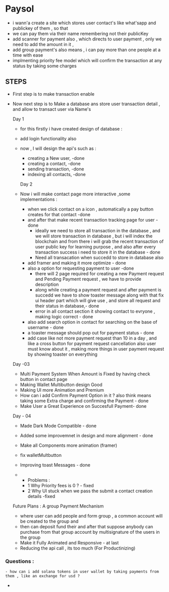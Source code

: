 # Paysol

- i wann'a create a site which stores user contact's like what'sapp and publickey of them , so that
- we can pay them via their name remembering not their publicKey
- add scanner for payment also , which directs to user payment , only we need to add the amount in it ,
- add group payment's also means , i can pay more than one people at a time with ease
- implmenting priority fee model which will confirm the transaction at any status by taking some charges

## STEPS

- First step is to make transaction enable
- Now next step is to Make a database ans store user transaction detail , and allow to transact user via Name's

  Day 1

  - for this firstly i have created design of database :
  - add login functionality also
  - now , I will design the api's such as :

    - creating a New user, -done
    - creating a contact, -done
    - sending transaction, -done
    - indexing all contacts, -done

    Day 2

  - Now i will make contact page more interactive ,some implementations :
    - when we click contact on a icon , automatically a pay button creates for that contact -done
    - and after that make recent transaction tracking page for user -done
      - ideally we need to store all transaction in the database , and we will store transaction in database , but i will index the blockchain and from there i will grab the recent transaction of user public key for learning purpose , and also after every transaction success i need to store it in the database - done
      - Need all transacation when succedd to store in database also
    - add framer and making it more optimize - done
    - also a option for requesting payment to user -done
      - there will 2 page required for creating a new Payment request and Pending Payment request , we have to provide description
      - along while creating a payment request and after payment is succedd we have to show toaster message along with that fix ui header part which will give use , and store all request and their status in database,- done
      - error in all contact section it showing contact to evryone , making logic correct - done
    - also add search option in contact for searching on the base of username - done
    - a toaster message should pop out for payment status - done
    - add case like not more payment request than 10 in a day , and like a cross button for payment request cancellation also user must know about it , making more things in user payment request by showing toaster on everything

  Day -03

  - Multi Payment System When Amount is Fixed by having check button in contact page
  - Making Wallet Multibutton design Good
  - Making UI more Animation and Premium
  - How can i add Confirm Payment Option in it ? also think means taking some Extra charge and confirming the Payment - done
  - Make User a Great Experience on Succesfull Payment- done

  Day - 04

  - Made Dark Mode Compatible - done
  - Added some improvemnet in design and more alignment - done
  - Make all Components more animation (framer)
  - fix walletMultbutton
  - Improving toast Messages - done

  - - Problems :
    - 1 Why Priority fees is 0 ? - fixed
    - 2 Why UI stuck when we pass the submit a contact creation details -fixed

  Future Plans :
  A group Payment Mechanism

  - where user can add people and form group , a common account will be created to the group and
  - then can deposit fund their and after that suppose anybody can purchase from that group account by multisignature of the users in the group
  - Make it Fully Animated and Responsive - at last
  - Reducing the api call , its too much (For Productinizing)

### Questions :

    - how can i add solana tokens in user wallet by taking payments from them , like an exchange for usd ?

-
